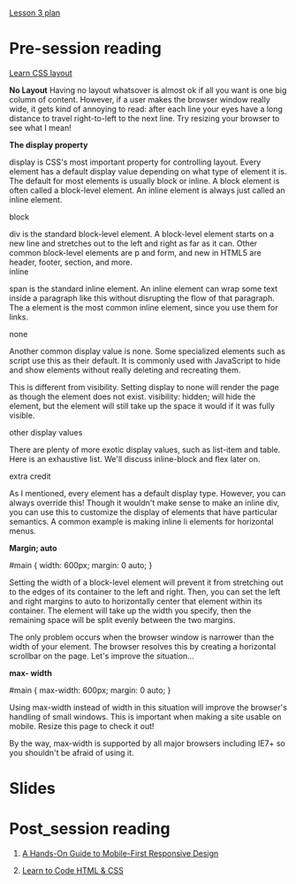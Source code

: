 [Lesson 3 plan](https://learningcentral.cf.ac.uk/bbcswebdav/pid-4455013-dt-content-rid-7858971_2/courses/1718-CM6112/LessonPlanCSSLayout.pdf)

# Pre-session reading
[Learn CSS layout](http://learnlayout.com/)

**No Layout**
Having no layout whatsover is almost ok if all you want is one big column of content. However, if a user makes the browser window really wide, it gets kind of annoying to read: after each line your eyes have a long distance to travel right-to-left to the next line. Try resizing your browser to see what I mean!

**The display property**

display is CSS's most important property for controlling layout. Every element has a default display value depending on what type of element it is. The default for most elements is usually block or inline. A block element is often called a block-level element. An inline element is always just called an inline element.

block

<div>
div is the standard block-level element. A block-level element starts on a new line and stretches out to the left and right as far as it can. Other common block-level elements are p and form, and new in HTML5 are header, footer, section, and more.

</div>
inline

span is the standard inline element. An inline element can wrap some text inside a paragraph <span> like this </span> without disrupting the flow of that paragraph. The a element is the most common inline element, since you use them for links.

none

Another common display value is none. Some specialized elements such as script use this as their default. It is commonly used with JavaScript to hide and show elements without really deleting and recreating them.

This is different from visibility. Setting display to none will render the page as though the element does not exist. visibility: hidden; will hide the element, but the element will still take up the space it would if it was fully visible.

other display values

There are plenty of more exotic display values, such as list-item and table. Here is an exhaustive list. We'll discuss inline-block and flex later on.

extra credit

As I mentioned, every element has a default display type. However, you can always override this! Though it wouldn't make sense to make an inline div, you can use this to customize the display of elements that have particular semantics. A common example is making inline li elements for horizontal menus.

**Margin; auto**

#main {
  width: 600px;
  margin: 0 auto; 
}
<div id="main">
Setting the width of a block-level element will prevent it from stretching out to the edges of its container to the left and right. Then, you can set the left and right margins to auto to horizontally center that element within its container. The element will take up the width you specify, then the remaining space will be split evenly between the two margins.

The only problem occurs when the browser window is narrower than the width of your element. The browser resolves this by creating a horizontal scrollbar on the page. Let's improve the situation...

**max- width**

#main {
  max-width: 600px;
  margin: 0 auto; 
}
<div id="main">
Using max-width instead of width in this situation will improve the browser's handling of small windows. This is important when making a site usable on mobile. Resize this page to check it out!

By the way, max-width is supported by all major browsers including IE7+ so you shouldn't be afraid of using it.

# Slides

# Post_session reading

1) [A Hands-On Guide to Mobile-First Responsive Design](https://www.uxpin.com/studio/blog/a-hands-on-guide-to-mobile-first-design/)

2) [Learn to Code HTML & CSS](https://learn.shayhowe.com/html-css/)
